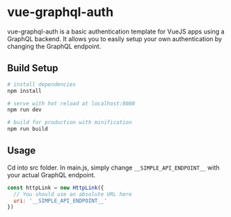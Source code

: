 # vue-graphql-auth

vue-graphql-auth is a basic authentication template for VueJS apps using a GraphQL backend. It allows you to easily setup your own authentication by changing the GraphQL endpoint.

## Build Setup

``` bash
# install dependencies
npm install

# serve with hot reload at localhost:8080
npm run dev

# build for production with minification
npm run build
```

## Usage

Cd into src folder. In main.js, simply change `__SIMPLE_API_ENDPOINT__` with your actual GraphQL endpoint.

``` js
const httpLink = new HttpLink({
  // You should use an absolute URL here
  uri: '__SIMPLE_API_ENDPOINT__'
})
```
